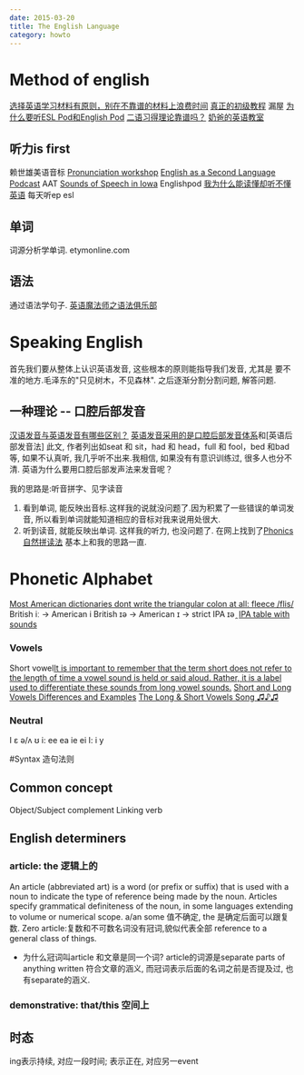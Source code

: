 ```yaml
---
date: 2015-03-20
title: The English Language
category: howto
---
```



# Method of english
[选择英语学习材料有原则，别在不靠谱的材料上浪费时间](http://daily.zhihu.com/story/2471810)
[真正的初级教程](http://site.douban.com/195274/widget/notes/11672161/note/323335577/)
漏屋
[为什么要听ESL Pod和English Pod](http://www.douban.com/group/topic/16946115/)
[二语习得理论靠谱吗？](http://www.zhihu.com/question/20274480)
[奶爸的英语教室](http://site.douban.com/195274/widget/notes/11672256/note/249929892/)

## 听力is first
赖世雄美语音标
[Pronunciation workshop](http://www.youku.com/playlist_show/id_5241166.html)
[English as a Second Language Podcast](https://www.eslpod.com/website/show_all.php?cat_id=-59456&low_rec=1600)
AAT
[Sounds of Speech in Iowa](http://www.uiowa.edu/~acadtech/phonetics/english/english.html)
Englishpod
[我为什么能读懂却听不懂英语](http://www.jlrtvu.jl.cn/xb/file.asp?fileid=20101040001)
每天听ep esl

## 单词
词源分析学单词.
etymonline.com

## 语法
通过语法学句子.
[英语魔法师之语法俱乐部](http://book.douban.com/subject/1014914/)

# Speaking English
首先我们要从整体上认识英语发音, 这些根本的原则能指导我们发音, 尤其是
要不准的地方.毛泽东的"只见树木，不见森林". 之后逐渐分割分割问题, 解答问题.
## 一种理论 -- 口腔后部发音
[汉语发音与英语发音有哪些区别？](http://wy.wenyisoft.com/english2.0/jsp/art.do?method=detail&id=189&link11=%E7%AD%96%E7%95%A5%E6%8C%87%E5%AF%BC&fg1=%2F&link22=%E5%8F%A3%E8%AF%AD%E7%AD%96%E7%95%A5%E6%8C%87%E5%AF%BC&idd=89&iddd=186&left=2&cate=89)
[英语发音采用的是口腔后部发音体系](http://blog.ifeng.com/article/21032264.html)和[英语后部发音法]
此文, 作者列出如seat 和 sit，had 和 head，full 和 fool，bed 和bad等, 如果不认真听,
我几乎听不出来.我相信, 如果没有有意识训练过, 很多人也分不清.
英语为什么要用口腔后部发声法来发音呢？



我的思路是:听音拼字、见字读音
1. 看到单词, 能反映出音标.这样我的说就没问题了.因为积累了一些错误的单词发音,
所以看到单词就能知道相应的音标对我来说用处很大.
2. 听到读音, 就能反映出单词. 这样我的听力, 也没问题了.
在网上找到了[Phonics 自然拼读法](http://en.wikipedia.org/wiki/Phonics)
基本上和我的思路一直.

# Phonetic Alphabet
[Most American dictionaries dont write the triangular colon at all: fleece /flis/](http://teflpedia.com/IPA_phoneme_/i%CB%90/)
British iː -> American i
British ɪə -> American ɪ -> strict IPA ɪə ̯ 
[IPA table with sounds](http://www.internationalphoneticalphabet.org/ipa-sounds/ipa-chart-with-sounds/)

### Vowels
Short vowel[It is important to remember that the term short does not refer to the length of time a vowel sound is held or said aloud.  Rather, it is a label used to differentiate these sounds from long vowel sounds.](https://blog.udemy.com/american-english-pronunciation-2/)
[Short and Long Vowels Differences and Examples](https://blog.udemy.com/short-and-long-vowel-differences/)
[The Long & Short Vowels Song ♫♪♫](https://www.youtube.com/watch?v=4TjcT7Gto3U)

### Neutral
I ɛ ə/ʌ ʊ
i: ee ea ie ei 
I: i y

#Syntax 造句法则
## Common concept
Object/Subject complement
Linking verb

## English determiners
### article: the 逻辑上的
An article (abbreviated art) is a word (or prefix or suffix) that is used with 
a noun to indicate the type of reference being made by the noun. 
Articles specify grammatical definiteness of the noun, 
in some languages extending to volume or numerical scope. 
a/an some 值不确定, the 是确定后面可以跟复数. 
Zero article:复数和不可数名词没有冠词,貌似代表全部 reference to a general class of things. 

* 为什么冠词叫article 和文章是同一个词?
article的词源是separate parts of anything written 符合文章的涵义, 
而冠词表示后面的名词之前是否提及过, 也有separate的涵义.
### demonstrative: that/this 空间上

## 时态
ing表示持续, 对应一段时间; 表示正在, 对应另一event

